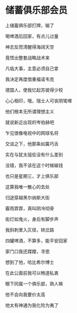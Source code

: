    

# 储蓄俱乐部会员

上储蓄俱乐部打牌，输了

喝啤酒后回家，有点儿过量

神志反而清醒得海阔天空

竟悟出整套战略战术来

凡临大事，主意必须自己拿

我决定再度借重福诺韦克

德国人，使我忆起苏彼得少校

心心相印，哦，瑞士人可丧阴骘哩

他们根本无所谓理想主义

就说新近出现的岑伯赫吧

乍见很像电视中的网球名将

交谈之下，他那条如簧巧舌

实在与犹太驵侩没有什么差别

没错，我不该在这个时候输钱

也只是星期三，才上俱乐部

这算我唯一散心的去处

归途穿越黑尔纳斯大街

霰雨霏霏，真叫阴冷彻骨

街灯如鬼火，身后有脚步声

我斜刺里入仄径，转岔路

四罐啤酒，不算多，能平安回家

家门口我还蹀躞，寻思

想到了他，哈比希尔博士

在此公面前我可以畅道私衷

眼下同属一个俱乐部，熟人嘛

他不会向我要价太高

他太有神通为我化险为夷了